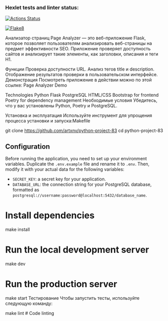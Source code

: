 ### Hexlet tests and linter status:
[![Actions Status](https://github.com/artxnv/python-project-83/actions/workflows/hexlet-check.yml/badge.svg)](https://github.com/artxnv/python-project-83/actions)

[![Flake8](https://github.com/artxnv/python-project-83/actions/workflows/main.yml/badge.svg)](https://github.com/artxnv/python-project-83/actions/workflows/main.yml)


Анализатор страниц
Page Analyzer — это веб-приложение Flask, которое позволяет пользователям анализировать веб-страницы на предмет эффективности SEO. Приложение проверяет доступность сайтов и анализирует такие элементы, как заголовки, описания и теги H1.

Функции
Проверка доступности URL.
Анализ тегов title и description.
Отображение результатов проверки в пользовательском интерфейсе.
Демонстрация
Посмотреть приложение в действии можно по этой ссылке: Page Analyzer Demo

Technologies
Python
Flask
PostgreSQL
HTML/CSS
Bootstrap for frontend
Poetry for dependency management
Необходимые условия
Убедитесь, что у вас установлены Python, Poetry и PostgreSQL.

Установка и эксплуатация
Используйте инструмент для упрощения процесса установки и запуска:Makefile

git clone https://github.com/artxnv/python-project-83
cd python-project-83

## Configuration
Before running the application, you need to set up your environment variables. Duplicate the `.env.example` file and rename it to `.env`. Then, modify it with your actual data for the following variables:
- `SECRET_KEY`: a secret key for your application.
- `DATABASE_URL`: the connection string for your PostgreSQL database, formatted as `postgresql://username:password@localhost:5432/database_name`.

# Install dependencies
make install

# Run the local development server
make dev

# Run the production server
make start
Тестирование
Чтобы запустить тесты, используйте следующую команду:

make lint  # Code linting

